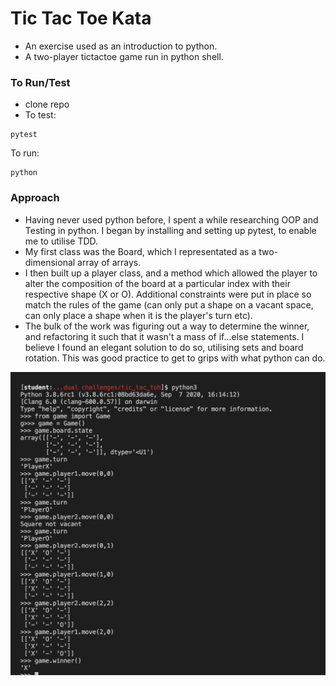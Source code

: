 # Tic Tac Toe Kata

- An exercise used as an introduction to python. 
- A two-player tictactoe game run in python shell. 

### To Run/Test
- clone repo 
- To test: 
```
pytest
```
To run: 
```
python
```

### Approach 
- Having never used python before, I spent a while researching OOP and Testing in python. I began by installing and setting up pytest, to enable me to utilise TDD. 
- My first class was the Board, which I representated as a two-dimensional array of arrays. 
- I then built up a player class, and a method which allowed the player to alter the composition of the board at a particular index with their respective shape (X or O). Additional constraints were put in place so match the rules of the game (can only put a shape on a vacant space, can only place a shape when it is the player's turn etc).
- The bulk of the work was figuring out a way to determine the winner, and refactoring it such that it wasn't a mass of if...else statements. I believe I found an elegant solution to do so, utilising sets and board rotation. This was good practice to get to grips with what python can do. 

<img src="Screenshot 2020-09-12 at 15.53.31.png">